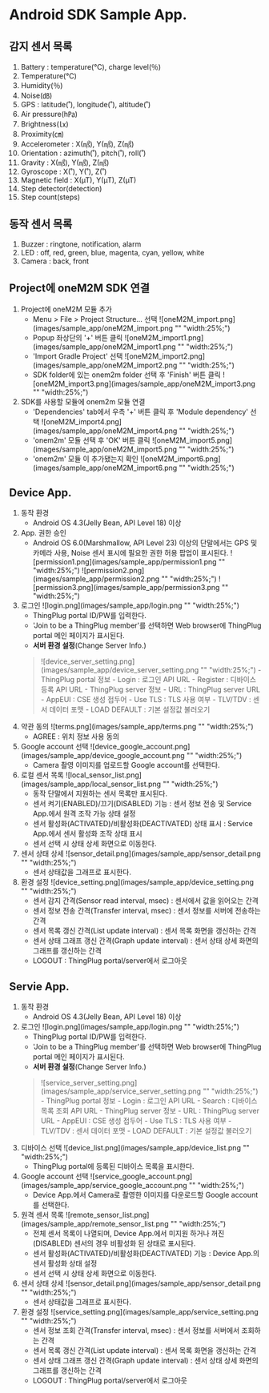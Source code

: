 Android SDK Sample App.
===

감지 센서 목록
---
1. Battery : temperature(℃), charge level(％)
2. Temperature(℃)
3. Humidity(％)
4. Noise(㏈)
5. GPS : latitude(˚), longitude(˚), altitude(˚)
6. Air pressure(h㎩)
7. Brightness(㏓)
8. Proximity(㎝)
9. Accelerometer : X(㎨), Y(㎨), Z(㎨)
10. Orientation : azimuth(˚), pitch(˚), roll(˚)
11. Gravity : X(㎨), Y(㎨), Z(㎨)
12. Gyroscope : X(˚), Y(˚), Z(˚)
13. Magnetic field : X(µT), Y(µT), Z(µT)
14. Step detector(detection)
15. Step count(steps)

동작 센서 목록
---
1. Buzzer : ringtone, notification, alarm
2. LED : off, red, green, blue, magenta, cyan, yellow, white
3. Camera : back, front

Project에 oneM2M SDK 연결
---
1. Project에 oneM2M 모듈 추가
	- Menu > File > Project Structure... 선택
	![oneM2M_import.png](images/sample_app/oneM2M_import.png "" "width:25%;")
	- Popup 좌상단의 '+' 버튼 클릭
	![oneM2M_import1.png](images/sample_app/oneM2M_import1.png "" "width:25%;")
	- 'Import Gradle Project' 선택
	![oneM2M_import2.png](images/sample_app/oneM2M_import2.png "" "width:25%;")
	- SDK folder에 있는 onem2m folder 선택 후 'Finish' 버튼 클릭
	![oneM2M_import3.png](images/sample_app/oneM2M_import3.png "" "width:25%;")
2. SDK를 사용할 모듈에 onem2m 모듈 연결
	- 'Dependencies' tab에서 우측 '+' 버튼 클릭 후 'Module dependency' 선택
	![oneM2M_import4.png](images/sample_app/oneM2M_import4.png "" "width:25%;")
	- 'onem2m' 모듈 선택 후 'OK' 버튼 클릭
	![oneM2M_import5.png](images/sample_app/oneM2M_import5.png "" "width:25%;")
	- 'onem2m' 모듈 이 추가됐는지 확인
	![oneM2M_import6.png](images/sample_app/oneM2M_import6.png "" "width:25%;")

Device App.
---
1. 동작 환경
	- Android OS 4.3(Jelly Bean, API Level 18) 이상
2. App. 권한 승인
	- Android OS 6.0(Marshmallow, API Level 23) 이상의 단말에서는 GPS 및 카메라 사용, Noise 센서 표시에 필요한 권한 허용 팝업이 표시된다.
	![permission1.png](images/sample_app/permission1.png "" "width:25%;") ![permission2.png](images/sample_app/permission2.png "" "width:25%;") ![permission3.png](images/sample_app/permission3.png "" "width:25%;")
3. 로그인
	![login.png](images/sample_app/login.png "" "width:25%;")
    - ThingPlug portal ID/PW를 입력한다.
    - 'Join to be a ThingPlug member'를 선택하면 Web browser에 ThingPlug portal 메인 페이지가 표시된다.
	- __서버 환경 설정__(Change Server Info.)
	> ![device_server_setting.png](images/sample_app/device_server_setting.png "" "width:25%;")
    	- ThingPlug portal 정보
    		- Login : 로그인 API URL
    		- Register : 디바이스 등록 API URL
    	- ThingPlug server 정보
    		- URL : ThingPlug server URL
    		- AppEUI : CSE 생성 접두어
    		- Use TLS : TLS 사용 여부
    		- TLV/TDV : 센서 데이터 포맷
    	- LOAD DEFAULT : 기본 설정값 불러오기
4. 약관 동의
	![terms.png](images/sample_app/terms.png "" "width:25%;")
	- AGREE : 위치 정보 사용 동의
5. Google account 선택
	![device_google_account.png](images/sample_app/device_google_account.png "" "width:25%;")
    - Camera 촬영 이미지를 업로드할 Google account를 선택한다.
6. 로컬 센서 목록
	![local_sensor_list.png](images/sample_app/local_sensor_list.png "" "width:25%;")
	- 동작 단말에서 지원하는 센서 목록만 표시된다.
	- 센서 켜기(ENABLED)/끄기(DISABLED) 기능 : 센서 정보 전송 및 Service App.에서 원격 조작 가능 상태 설정
	- 센서 활성화(ACTIVATED)/비활성화(DEACTIVATED) 상태 표시 : Service App.에서 센서 활성화 조작 상태 표시
	- 센서 선택 시 상태 상세 화면으로 이동한다.
7. 센서 상태 상세
	![sensor_detail.png](images/sample_app/sensor_detail.png "" "width:25%;")
    - 센서 상태값을 그래프로 표시한다.
8. 환경 설정
	![device_setting.png](images/sample_app/device_setting.png "" "width:25%;")
    - 센서 감지 간격(Sensor read interval, msec) : 센서에서 값을 읽어오는 간격
    - 센서 정보 전송 간격(Transfer interval, msec) : 센서 정보를 서버에 전송하는 간격
    - 센서 목록 갱신 간격(List update interval) : 센서 목록 화면을 갱신하는 간격
    - 센서 상태 그래프 갱신 간격(Graph update interval) : 센서 상태 상세 화면의 그래프를 갱신하는 간격
    - LOGOUT : ThingPlug portal/server에서 로그아웃

Servie App.
---
1. 동작 환경
	- Android OS 4.3(Jelly Bean, API Level 18) 이상
2. 로그인
	![login.png](images/sample_app/login.png "" "width:25%;")
    - ThingPlug portal ID/PW를 입력한다.
    - 'Join to be a ThingPlug member'를 선택하면 Web browser에 ThingPlug portal 메인 페이지가 표시된다.
	- __서버 환경 설정__(Change Server Info.)
	> ![service_server_setting.png](images/sample_app/service_server_setting.png "" "width:25%;")
    	- ThingPlug portal 정보
    		- Login : 로그인 API URL
    		- Search : 디바이스 목록 조회 API URL
    	- ThingPlug server 정보
    		- URL : ThingPlug server URL
    		- AppEUI : CSE 생성 접두어
    		- Use TLS : TLS 사용 여부
    		- TLV/TDV : 센서 데이터 포맷
    	- LOAD DEFAULT : 기본 설정값 불러오기
3. 디바이스 선택
	![device_list.png](images/sample_app/device_list.png "" "width:25%;")
	- ThingPlug portal에 등록된 디바이스 목록을 표시한다.
4. Google account 선택
	![service_google_account.png](images/sample_app/service_google_account.png "" "width:25%;")
    - Device App.에서 Camera로 촬영한 이미지를 다운로드할 Google account를 선택한다.
5. 원격 센서 목록
	![remote_sensor_list.png](images/sample_app/remote_sensor_list.png "" "width:25%;")
	- 전체 센서 목록이 나열되며, Device App.에서 미지원 하거나 꺼진(DISABLED) 센서의 경우 비활성화 된 상태로 표시된다.
	- 센서 활성화(ACTIVATED)/비활성화(DEACTIVATED) 기능 : Device App.의 센서 활성화 상태 설정
	- 센서 선택 시 상태 상세 화면으로 이동한다.
6. 센서 상태 상세
	![sensor_detail.png](images/sample_app/sensor_detail.png "" "width:25%;")
    - 센서 상태값을 그래프로 표시한다.
7. 환경 설정
	![service_setting.png](images/sample_app/service_setting.png "" "width:25%;")
    - 센서 정보 조회 간격(Transfer interval, msec) : 센서 정보를 서버에서 조회하는 간격
    - 센서 목록 갱신 간격(List update interval) : 센서 목록 화면을 갱신하는 간격
    - 센서 상태 그래프 갱신 간격(Graph update interval) : 센서 상태 상세 화면의 그래프를 갱신하는 간격
    - LOGOUT : ThingPlug portal/server에서 로그아웃
